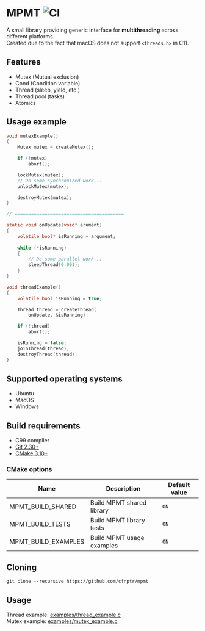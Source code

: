 # MPMT  ![CI](https://github.com/cfnptr/mpmt/actions/workflows/cmake.yml/badge.svg)

A small library providing generic interface for **multithreading** across different platforms.<br/>
Created due to the fact that macOS does not support `<threads.h>` in C11.

## Features

* Mutex (Mutual exclusion)
* Cond (Condition variable)
* Thread (sleep, yield, etc.)
* Thread pool (tasks)
* Atomics

## Usage example

```c
void mutexExample()
{
    Mutex mutex = createMutex();

    if (!mutex)
        abort();

    lockMutex(mutex);
    // Do some synchronized work...
    unlockMutex(mutex);

    destroyMutex(mutex);
}

// ========================================

static void onUpdate(void* arument)
{
    volatile bool* isRunning = argument;
    
    while (*isRunning)
    {
        // Do some parallel work...
        sleepThread(0.001);
    }
}

void threadExample()
{
    volatile bool isRunning = true;

    Thread thread = createThread(
        onUpdate, &isRunning);

    if (!thread)
        abort();

    isRunning = false;
    joinThread(thread);
    destroyThread(thread);
}
```

## Supported operating systems

* Ubuntu
* MacOS
* Windows

## Build requirements

* C99 compiler
* [Git 2.30+](https://git-scm.com/)
* [CMake 3.10+](https://cmake.org/)

### CMake options

| Name                | Description               | Default value |
|---------------------|---------------------------|---------------|
| MPMT_BUILD_SHARED   | Build MPMT shared library | `ON`          |
| MPMT_BUILD_TESTS    | Build MPMT library tests  | `ON`          |
| MPMT_BUILD_EXAMPLES | Build MPMT usage examples | `ON`          |

## Cloning

```
git clone --recursive https://github.com/cfnptr/mpmt
```

## Usage

Thread example: [examples/thread_example.c](https://github.com/cfnptr/mpmt/blob/main/examples/thread_example.c)<br/>
Mutex example: [examples/mutex_example.c](https://github.com/cfnptr/mpmt/blob/main/examples/mutex_example.c)
